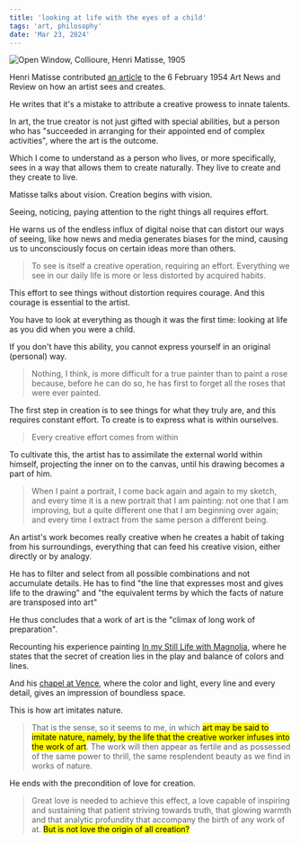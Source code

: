 ```yaml
---
title: 'looking at life with the eyes of a child'
tags: 'art, philosophy'
date: 'Mar 23, 2024'
---
```


![Open Window, Collioure, Henri Matisse, 1905](/images/window.jpg)

Henri Matisse contributed [an article](https://artreview.com/henri-matisse-love-origin-creation-1954-archive-looking-life-eyes-child/) to the 6 February 1954 Art News and Review on how an artist sees and creates.

He writes that it's a mistake to attribute a creative prowess to innate talents.

In art, the true creator is not just gifted with special abilities, but a person who has "succeeded in arranging for their appointed end of complex activities", where the art is the outcome.

Which I come to understand as a person who lives, or more specifically, sees in a way that allows them to create naturally. They live to create and they create to live.

Matisse talks about vision. Creation begins with vision.

Seeing, noticing, paying attention to the right things all requires effort.

He warns us of the endless influx of digital noise that can distort our ways of seeing, like how news and media generates biases for the mind, causing us to unconsciously focus on certain ideas more than others.

> To see is itself a creative operation, requiring an effort. Everything we see in our daily life is more or less distorted by acquired habits.

This effort to see things without distortion requires courage. And this courage is essential to the artist.

You have to look at everything as though it was the first time: looking at life as you did when you were a child.

If you don't have this ability, you cannot express yourself in an original (personal) way.

> Nothing, I think, is more difficult for a true painter than to paint a rose because, before he can do so, he has first to forget all the roses that were ever painted.

The first step in creation is to see things for what they truly are, and this requires constant effort. To create is to express what is within ourselves.

> Every creative effort comes from within

To cultivate this, the artist has to assimilate the external world within himself, projecting the inner on to the canvas, until his drawing becomes a part of him.

> When I paint a portrait, I come back again and again to my sketch, and every time it is a new portrait that I am painting: not one that I am improving, but a quite different one that I am beginning over again; and every time I extract from the same person a different being.

An artist's work becomes really creative when he creates a habit of taking from his surroundings, everything that can feed his creative vision, either directly or by analogy.

He has to filter and select from all possible combinations and not accumulate details. He has to find "the line that expresses most and gives life to the drawing" and "the equivalent terms by which the facts of nature are transposed into art"

He thus concludes that a work of art is the "climax of long work of preparation".

Recounting his experience painting [In my Still Life with Magnolia](https://www.centrepompidou.fr/en/ressources/oeuvre/Y5BlJZ2), where he states that the secret of creation lies in the play and balance of colors and lines.

And his [chapel at Vence](https://www.theartpilgrim.org/pilgrimages-2/the-chapelle-du-rosaire-de-vence), where the color and light, every line and every detail, gives an impression of boundless space.

This is how art imitates nature.

> That is the sense, so it seems to me, in which <mark>art may be said to imitate nature, namely, by the life that the creative worker infuses into the work of art</mark>. The work will then appear as fertile and as possessed of the same power to thrill, the same resplendent beauty as we find in works of nature.

He ends with the precondition of love for creation.

> Great love is needed to achieve this effect, a love capable of inspiring and sustaining that patient striving towards truth, that glowing warmth and that analytic profundity that accompany the birth of any work of at. <mark>But is not love the origin of all creation?</mark>
